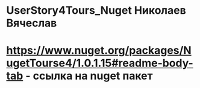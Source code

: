 # UserStory4Tours_Nuget Николаев Вячеслав
# https://www.nuget.org/packages/NugetTourse4/1.0.1.15#readme-body-tab - ссылка на nuget пакет
